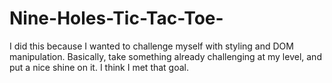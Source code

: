 # Nine-Holes-Tic-Tac-Toe- 

I did this because I wanted to challenge myself with styling and DOM manipulation. Basically, take something already challenging at my level, and put a nice shine on it. I think I met that goal.
